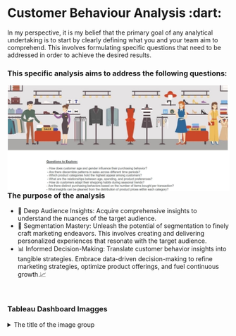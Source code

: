 <p>
  <h1 align="left"><b>Customer Behaviour Analysis :dart:</b></h1>
<a align="left">In my perspective, it is my belief that the primary goal of any analytical undertaking is to start by clearly defining what you and your team aim to comprehend. This involves formulating specific questions that need to be addressed in order to achieve the desired results</a>. 
</p>

### This specific analysis aims to address the following questions: 
<a target="">
  <img align="left" alt="" src="https://github.com/DJJamsran/images/blob/main/11.png" width="1000"/>
</a>
<br>
<br>

### The purpose of the analysis
- 🔑 Deep Audience Insights: Acquire comprehensive insights to understand the nuances of the target audience.
- 🚀 Segmentation Mastery: Unleash the potential of segmentation to finely craft marketing endeavors. This involves creating and delivering personalized experiences that resonate with the target audience.
- 📊 Informed Decision-Making: Translate customer behavior insights into tangible strategies. Embrace data-driven decision-making to refine marketing strategies, optimize product offerings, and fuel continuous growth.📈

<br>

### Tableau Dashboard Imagges
<details>
  <summary>The title of the image group</summary>
  <img src="https://github.com/DJJamsran/images/blob/main/2.png" alt="image-description"/>
  <img src="https://github.com/DJJamsran/images/blob/main/3.png" alt="image-description"/>
  <img src="https://github.com/DJJamsran/images/blob/main/4.png" alt="image-description"/>
</details>
